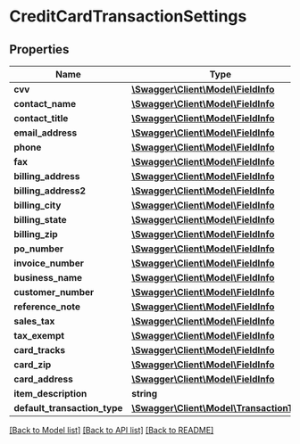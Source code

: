 # CreditCardTransactionSettings

## Properties
Name | Type | Description | Notes
------------ | ------------- | ------------- | -------------
**cvv** | [**\Swagger\Client\Model\FieldInfo**](FieldInfo.md) |  | [optional] 
**contact_name** | [**\Swagger\Client\Model\FieldInfo**](FieldInfo.md) |  | [optional] 
**contact_title** | [**\Swagger\Client\Model\FieldInfo**](FieldInfo.md) |  | [optional] 
**email_address** | [**\Swagger\Client\Model\FieldInfo**](FieldInfo.md) |  | [optional] 
**phone** | [**\Swagger\Client\Model\FieldInfo**](FieldInfo.md) |  | [optional] 
**fax** | [**\Swagger\Client\Model\FieldInfo**](FieldInfo.md) |  | [optional] 
**billing_address** | [**\Swagger\Client\Model\FieldInfo**](FieldInfo.md) |  | [optional] 
**billing_address2** | [**\Swagger\Client\Model\FieldInfo**](FieldInfo.md) |  | [optional] 
**billing_city** | [**\Swagger\Client\Model\FieldInfo**](FieldInfo.md) |  | [optional] 
**billing_state** | [**\Swagger\Client\Model\FieldInfo**](FieldInfo.md) |  | [optional] 
**billing_zip** | [**\Swagger\Client\Model\FieldInfo**](FieldInfo.md) |  | [optional] 
**po_number** | [**\Swagger\Client\Model\FieldInfo**](FieldInfo.md) |  | [optional] 
**invoice_number** | [**\Swagger\Client\Model\FieldInfo**](FieldInfo.md) |  | [optional] 
**business_name** | [**\Swagger\Client\Model\FieldInfo**](FieldInfo.md) |  | [optional] 
**customer_number** | [**\Swagger\Client\Model\FieldInfo**](FieldInfo.md) |  | [optional] 
**reference_note** | [**\Swagger\Client\Model\FieldInfo**](FieldInfo.md) |  | [optional] 
**sales_tax** | [**\Swagger\Client\Model\FieldInfo**](FieldInfo.md) |  | [optional] 
**tax_exempt** | [**\Swagger\Client\Model\FieldInfo**](FieldInfo.md) |  | [optional] 
**card_tracks** | [**\Swagger\Client\Model\FieldInfo**](FieldInfo.md) |  | [optional] 
**card_zip** | [**\Swagger\Client\Model\FieldInfo**](FieldInfo.md) |  | [optional] 
**card_address** | [**\Swagger\Client\Model\FieldInfo**](FieldInfo.md) |  | [optional] 
**item_description** | **string** |  | [optional] 
**default_transaction_type** | [**\Swagger\Client\Model\TransactionType**](TransactionType.md) |  | [optional] 

[[Back to Model list]](../../README.md#documentation-for-models) [[Back to API list]](../../README.md#documentation-for-api-endpoints) [[Back to README]](../../README.md)

